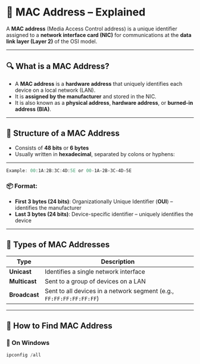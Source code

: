 # 🧭 MAC Address – Explained

A **MAC address** (Media Access Control address) is a unique identifier assigned to a **network interface card (NIC)** for communications at the **data link layer (Layer 2)** of the OSI model.

---

## 🔍 What is a MAC Address?

- A **MAC address** is a **hardware address** that uniquely identifies each device on a local network (LAN).
- It is **assigned by the manufacturer** and stored in the NIC.
- It is also known as a **physical address**, **hardware address**, or **burned-in address (BIA)**.

---

## 🧱 Structure of a MAC Address

- Consists of **48 bits** or **6 bytes**
- Usually written in **hexadecimal**, separated by colons or hyphens:
  
---

```powershell
Example: 00:1A:2B:3C:4D:5E or 00-1A-2B-3C-4D-5E
```


### 📦 Format:
- **First 3 bytes (24 bits)**: Organizationally Unique Identifier (**OUI**) – identifies the manufacturer
- **Last 3 bytes (24 bits)**: Device-specific identifier – uniquely identifies the device

---

## 🧭 Types of MAC Addresses

| Type                | Description                                                                 |
|---------------------|-----------------------------------------------------------------------------|
| **Unicast**         | Identifies a single network interface                                       |
| **Multicast**       | Sent to a group of devices on a LAN                                         |
| **Broadcast**       | Sent to all devices in a network segment (e.g., `FF:FF:FF:FF:FF:FF`)         |

---

## 🔎 How to Find MAC Address

### 🔹 On Windows
```powershell
ipconfig /all
```
